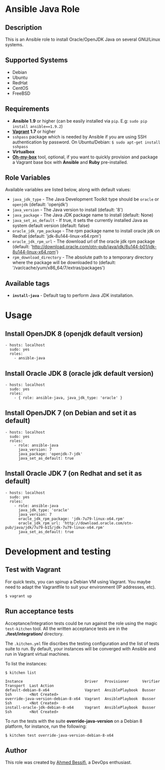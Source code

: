# Ansible Java Role

## Description

This is an Ansible role to install Oracle/OpenJDK Java on several GNU/Linux systems.

## Supported Systems

- Debian
- Ubuntu
- RedHat
- CentOS
- FreeBSD

## Requirements

- **Ansible 1.9** or higher (can be easily installed via `pip`. E.g: `sudo pip install ansible==1.9.2`)
- **[Vagrant](https://www.vagrantup.com) 1.7** or higher
- `sshpass` package which is needed by Ansible if you are using SSH authentication by password. On Ubuntu/Debian: `$ sudo apt-get install sshpass`
- **Virtualbox**
- **[Oh-my-box](https://github.com/abessifi/oh-my-box)** tool, optional, if you want to quickly provision and package a Vagrant base box with **Ansible** and **Ruby** pre-installed.

## Role Variables

Available variables are listed below, along with default values:

- `java_jdk_type` - The Java Development Toolkit type should be `oracle` or `openjdk` (default: 'openjdk')
- `java_version` - The Java version to install (default: '8')
- `java_package` -  The Java JDK package name to install (default: None)
- `java_set_as_default` - If true, it sets the currently installed Java as system default version (default: false)
- `oracle_jdk_rpm_package` - The rpm package name to install oracle jdk on Redhat (default: 'jdk-8u144-linux-x64.rpm')
- `oracle_jdk_rpm_url` - The download url of the oracle jdk rpm package (default: 'http://download.oracle.com/otn-pub/java/jdk/8u144-b01/jdk-8u144-linux-x64.rpm')
- `rpm_download_directory` - The absolute path to a temporary directory where the package will be downloaded to (default: '/var/cache/yum/x86_64/7/extras/packages')

## Available tags

- **`install-java`** - Default tag to perform Java JDK installation.

# Usage

## Install OpenJDK 8 (openjdk default version)

    - hosts: localhost
      sudo: yes
      roles:
        - ansible-java

## Install Oracle JDK 8 (oracle jdk default version)

    - hosts: localhost
      sudo: yes
      roles:
        - { role: ansible-java, java_jdk_type: 'oracle' }

## Install OpenJDK 7 (on Debian and set it as default)

    - hosts: localhost
      sudo: yes
      roles:
        - role: ansible-java
          java_version: 7
          java_package: 'openjdk-7-jdk'
          java_set_as_default: true

## Install Oracle JDK 7 (on Redhat and set it as default)

    - hosts: localhost
      sudo: yes
      roles:
        - role: ansible-java
          java_jdk_type: 'oracle'
          java_version: 7
          oracle_jdk_rpm_package: 'jdk-7u79-linux-x64.rpm'
          oracle_jdk_rpm_url: 'http://download.oracle.com/otn-pub/java/jdk/7u79-b15/jdk-7u79-linux-x64.rpm'
          java_set_as_default: true

# Development and testing

## Test with Vagrant

For quick tests, you can spinup a Debian VM using Vagrant. You maybe need to adapt the Vagrantfile to suit your environment (IP addresses, etc).

    $ vagrant up

## Run acceptance tests

Acceptance/Integration tests could be run against the role using the magic `test-kitchen` tool. All the written acceptance tests are in the **./test/integration/** directory.

The `.kitchen.yml` file discribes the testing configuration and the list of tests suite to run. By default, your instances will be converged with Ansible and run in Vagrant virtual machines.

To list the instances:

    $ kitchen list

    Instance                            Driver   Provisioner      Verifier  Transport  Last Action
    default-debian-8-x64                Vagrant  AnsiblePlaybook  Busser    Ssh        <Not Created>
    override-java-version-debian-8-x64  Vagrant  AnsiblePlaybook  Busser    Ssh        <Not Created>
    install-oracle-jdk-debian-8-x64     Vagrant  AnsiblePlaybook  Busser    Ssh        <Not Created>

To run the tests with the suite **override-java-version** on a Debian 8 platform, for instance, run the following:

    $ kitchen test override-java-version-debian-8-x64

## Author

This role was created by [Ahmed Bessifi](https://www.linkedin.com/in/abessifi), a DevOps enthusiast.

